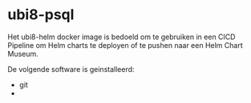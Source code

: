 # ubi8-psql

Het ubi8-helm docker image is bedoeld om te gebruiken in een CICD Pipeline om Helm charts te deployen of te pushen naar een Helm Chart Museum.

De volgende software is geinstalleerd:
- git
- 

